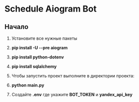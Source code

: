# Schedule Aiogram Bot

## Начало

1. Установите все нужные пакеты
2. **pip install -U --pre aiogram**
3. **pip install python-dotenv**
4. **pip install sqlalchemy**

5. Чтобы запустить проект выполните в директории проекта:
6. **python main.py**
7. Создайте **.env** где укажите **BOT_TOKEN** и **yandex_api_key**
